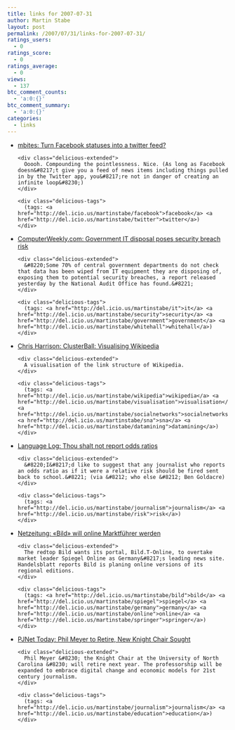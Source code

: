```yaml
---
title: links for 2007-07-31
author: Martin Stabe
layout: post
permalink: /2007/07/31/links-for-2007-07-31/
ratings_users:
  - 0
ratings_score:
  - 0
ratings_average:
  - 0
views:
  - 137
btc_comment_counts:
  - 'a:0:{}'
btc_comment_summary:
  - 'a:0:{}'
categories:
  - links
---
```

<ul class="delicious">
  <li>
    <div class="delicious-link">
      <a href="http://mbites.com/2007/07/30/turn_facebook_statuses_into_a_twitter_feed">mbites: Turn Facebook statuses into a twitter feed?</a>
    </div>
    
    <div class="delicious-extended">
      Ooooh. Compounding the pointlessness. Nice. (As long as Facebook doesn&#8217;t give you a feed of news items including things pulled in by the Twitter app, you&#8217;re not in danger of creating an infinite loop&#8230;)
    </div>
    
    <div class="delicious-tags">
      (tags: <a href="http://del.icio.us/martinstabe/facebook">facebook</a> <a href="http://del.icio.us/martinstabe/twitter">twitter</a>)
    </div>
  </li>
  
  <li>
    <div class="delicious-link">
      <a href="http://www.computerweekly.com/Articles/2007/07/30/225848/government-it-disposal-poses-security-breach-risk.htm">ComputerWeekly.com: Government IT disposal poses security breach risk</a>
    </div>
    
    <div class="delicious-extended">
      &#8220;Some 70% of central government departments do not check that data has been wiped from IT equipment they are disposing of, exposing them to potential security breaches, a ­report released yesterday by the National Audit Office has found.&#8221;
    </div>
    
    <div class="delicious-tags">
      (tags: <a href="http://del.icio.us/martinstabe/it">it</a> <a href="http://del.icio.us/martinstabe/security">security</a> <a href="http://del.icio.us/martinstabe/government">government</a> <a href="http://del.icio.us/martinstabe/whitehall">whitehall</a>)
    </div>
  </li>
  
  <li>
    <div class="delicious-link">
      <a href="http://www.chrisharrison.net/projects/clusterball/index.html">Chris Harrison: ClusterBall: Visualising Wikipedia</a>
    </div>
    
    <div class="delicious-extended">
      A visualisation of the link structure of Wikipedia.
    </div>
    
    <div class="delicious-tags">
      (tags: <a href="http://del.icio.us/martinstabe/wikipedia">wikipedia</a> <a href="http://del.icio.us/martinstabe/visualisation">visualisation</a> <a href="http://del.icio.us/martinstabe/socialnetworks">socialnetworks</a> <a href="http://del.icio.us/martinstabe/sna">sna</a> <a href="http://del.icio.us/martinstabe/datamining">datamining</a>)
    </div>
  </li>
  
  <li>
    <div class="delicious-link">
      <a href="http://itre.cis.upenn.edu/~myl/languagelog/archives/004767.html">Language Log: Thou shalt not report odds ratios</a>
    </div>
    
    <div class="delicious-extended">
      &#8220;I&#8217;d like to suggest that any journalist who reports an odds ratio as if it were a relative risk should be fired sent back to school.&#8221; (via &#8212; who else &#8212; Ben Goldacre)
    </div>
    
    <div class="delicious-tags">
      (tags: <a href="http://del.icio.us/martinstabe/journalism">journalism</a> <a href="http://del.icio.us/martinstabe/risk">risk</a>)
    </div>
  </li>
  
  <li>
    <div class="delicious-link">
      <a href="http://www.netzeitung.de/medien/701832.html">Netzeitung: «Bild» will online Marktführer werden</a>
    </div>
    
    <div class="delicious-extended">
      The redtop Bild wants its portal, Bild.T-Online, to overtake market leader Spiegel Online as Germany&#8217;s leading news site. Handelsblatt reports Bild is planing online versions of its regional editions.
    </div>
    
    <div class="delicious-tags">
      (tags: <a href="http://del.icio.us/martinstabe/bild">bild</a> <a href="http://del.icio.us/martinstabe/spiegel">spiegel</a> <a href="http://del.icio.us/martinstabe/germany">germany</a> <a href="http://del.icio.us/martinstabe/online">online</a> <a href="http://del.icio.us/martinstabe/springer">springer</a>)
    </div>
  </li>
  
  <li>
    <div class="delicious-link">
      <a href="http://pjnet.org/weblogs/pjnettoday/archives/001649.html#trackbacks">PJNet Today: Phil Meyer to Retire, New Knight Chair Sought</a>
    </div>
    
    <div class="delicious-extended">
      Phil Meyer &#8230; the Knight Chair at the University of North Carolina &#8230; will retire next year. The professorship will be expanded to embrace digital change and economic models for 21st century journalism.
    </div>
    
    <div class="delicious-tags">
      (tags: <a href="http://del.icio.us/martinstabe/journalism">journalism</a> <a href="http://del.icio.us/martinstabe/education">education</a>)
    </div>
  </li>
</ul>